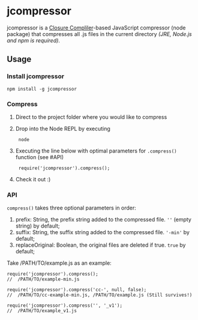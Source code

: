 # jcompressor
jcompressor is a [Closure Compliler](https://developers.google.com/closure/compiler)-based JavaScript compressor (node package) that compresses all .js files in the current directory *(JRE, Node.js and npm is required)*.

## Usage
### Install jcompressor

    npm install -g jcompressor

### Compress

1. Direct to the project folder where you would like to compress 
2. Drop into the Node REPL by executing

        node

3. Executing the line below with optimal parameters for `.compress()` function (see #API)

        require('jcompressor').compress();
    
4. Check it out :)

### API
`compress()` takes three optional parameters in order:

1. prefix: String, the prefix string added to the compressed file. `''` (empty string) by default;
2. suffix: String, the suffix string added to the compressed file. `'-min'` by default;
3. replaceOriginal: Boolean, the original files are deleted if true. `true` by default;

Take /PATH/TO/example.js as an example:  

    require('jcompressor').compress();
    //  /PATH/TO/example-min.js
    
    require('jcompressor').compress('cc-', null, false);
    //  /PATH/TO/cc-example-min.js, /PATH/TO/example.js (Still survives!)
    
    require('jcompressor').compress('', '_v1');
    //  /PATH/TO/example_v1.js


